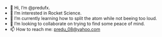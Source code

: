 - 👋 Hi, I’m @predufx.
- 👀 I’m interested in Rocket Science.
- 🌱 I’m currently learning how to split the atom while not beeing too loud.
- 💞️ I’m looking to collaborate on trying to find some peace of mind.
- 📫 How to reach me: predu_08@yahoo.com

<!---
predufx/predufx is a ✨ special ✨ repository because its `README.md` (this file) appears on your GitHub profile.
You can click the Preview link to take a look at your changes.
--->
